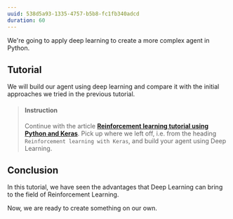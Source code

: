 ```yaml
---
uuid: 538d5a93-1335-4757-b5b8-fc1fb340adcd
duration: 60
---
```


We're going to apply deep learning to create a more complex agent in Python.

## Tutorial

We will build our agent using deep learning and compare it with the initial approaches we tried in the previous tutorial.

> #### Instruction
> Continue with the article [**Reinforcement learning tutorial using Python and Keras**](https://adventuresinmachinelearning.com/reinforcement-learning-tutorial-python-keras/). Pick up where we left off, i.e. from the heading `Reinforcement learning with Keras`, and build your agent using Deep Learning.


## Conclusion

In this tutorial, we have seen the advantages that Deep Learning can bring to the field of Reinforcement Learning.

Now, we are ready to create something on our own.